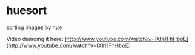 huesort
=======

sorting images by hue

Video demoing it here: [http://www.youtube.com/watch?v=IXIh1FhHboE](http://www.youtube.com/watch?v=IXIh1FhHboE)